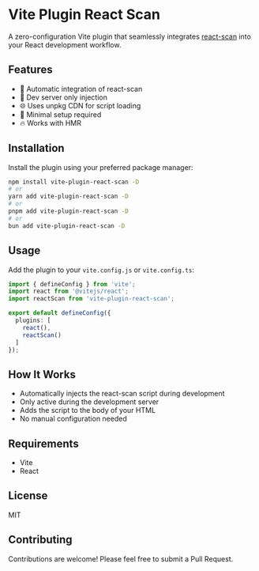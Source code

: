 # Vite Plugin React Scan

A zero-configuration Vite plugin that seamlessly integrates [react-scan](https://github.com/aidenybai/react-scan) into your React development workflow.

## Features

- 🚀 Automatic integration of react-scan
- 🔧 Dev server only injection
- 🌐 Uses unpkg CDN for script loading
- 💨 Minimal setup required
- 🔥 Works with HMR

## Installation

Install the plugin using your preferred package manager:

```bash
npm install vite-plugin-react-scan -D
# or
yarn add vite-plugin-react-scan -D
# or
pnpm add vite-plugin-react-scan -D
# or
bun add vite-plugin-react-scan -D
```

## Usage

Add the plugin to your `vite.config.js` or `vite.config.ts`:

```typescript
import { defineConfig } from 'vite';
import react from '@vitejs/react';
import reactScan from 'vite-plugin-react-scan';

export default defineConfig({
  plugins: [
    react(),
    reactScan()
  ]
});
```

## How It Works

- Automatically injects the react-scan script during development
- Only active during the development server
- Adds the script to the body of your HTML
- No manual configuration needed

## Requirements

- Vite
- React

## License

MIT

## Contributing

Contributions are welcome! Please feel free to submit a Pull Request.
